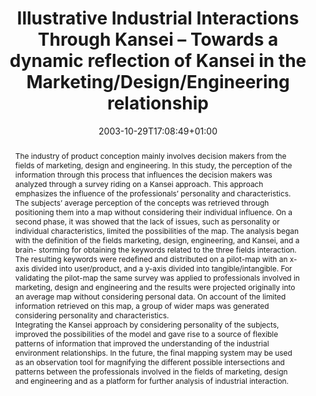 ---
slug: illustrative-industrial-interactions-through-kansei-towards-a-dynamic-reflection-of-kansei-in-the-Marketing-Design-Engineering-relationship
title: "Illustrative Industrial Interactions Through Kansei – Towards a dynamic reflection of Kansei in the Marketing/Design/Engineering relationship"
layout: single
searchFilter: Publication
searchWeight: 8
publitype: inproceedings
subsection: conference
institution:
    logo: UTC
    short: UTC
    name: "Université de Technologie de Compiègne"
    web: "https://www.utc.fr/"
date: 2003-10-29T17:08:49+01:00
citation:
    authors:
        1: ["Sanabria", "Jorge Carlos", "J.C."]
        2: ["Levy", "Pierre", "P."]
        3: ["Lee", "SungHee", "S.H."]
    year: 2003
    title: "Illustrative Industrial Interactions Through Kansei – Towards a dynamic reflection of Kansei in the Marketing/Design/Engineering relationship"
    editors:
        1: ["Aoki", "Hiroyuki", "H."]
    proceedings: "the Proceedings of 6th Asian Design International Conference - 6thADC"
    firstpage: "CD"
    publisher: ["University of Tsukuba", "Tsukuba, Japan"]
reference: "Sanabria, J.C., Lévy, P., & Lee, S.H. (2003). Illustrative Industrial Interactions Through Kansei – Towards a dynamic reflection of Kansei in the Marketing/Design/Engineering relationship. In H., Aoki (Eds.), the Proceedings of 6th Asian Design International Conference - 6thADC ([on CD]). Tsukuba, Japan: University of Tsukuba."
abstract: "The industry of product conception mainly involves decision makers from the fields of marketing, design and engineering. In this study, the perception of the information through this process that influences the decision makers was analyzed through a survey riding on a Kansei approach. This approach emphasizes the influence of the professionals’ personality and characteristics. The subjects’ average perception of the concepts was retrieved through positioning them into a map without considering their individual influence. On a second phase, it was showed that the lack of issues, such as personality or individual characteristics, limited the possibilities of the map. The analysis began with the definition of the fields marketing, design, engineering, and Kansei, and a brain- storming for obtaining the keywords related to the three fields interaction. The resulting keywords were redefined and distributed on a pilot-map with an x-axis divided into user/product, and a y-axis divided into tangible/intangible. For validating the pilot-map the same survey was applied to professionals involved in marketing, design and engineering and the results were projected originally into an average map without considering personal data. On account of the limited information retrieved on this map, a group of wider maps was generated considering personality and characteristics.<br/>Integrating the Kansei approach by considering personality of the subjects, improved the possibilities of the model and gave rise to a source of flexible patterns of information that improved the understanding of the industrial environment relationships. In the future, the final mapping system may be used as an observation tool for magnifying the different possible intersections and patterns between the professionals involved in the fields of marketing, design and engineering and as a platform for further analysis of industrial interaction."
link:
    1: ["paper","paper", "https://1drv.ms/b/s!AnQx_v88q65Qv4QTDlCmBg3CGB-DKg?e=gCe3fh"]
---